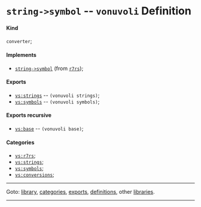 

<a id='definition__vonuvoli__string-_3e_symbol'></a>

# `string->symbol` -- `vonuvoli` Definition


<a id='definition__vonuvoli__string-_3e_symbol__kind'></a>

#### Kind

`converter`;


<a id='definition__vonuvoli__string-_3e_symbol__implements'></a>

#### Implements

 * [`string->symbol`](../../r7rs/definitions/string-_3e_symbol.md#definition__r7rs__string-_3e_symbol) (from [`r7rs`](../../r7rs/_index.md#library__r7rs));


<a id='definition__vonuvoli__string-_3e_symbol__exports'></a>

#### Exports

 * [`vs:strings`](../../vonuvoli/exports/vs_3a_strings.md#export__vonuvoli__vs_3a_strings) -- `(vonuvoli strings)`;
 * [`vs:symbols`](../../vonuvoli/exports/vs_3a_symbols.md#export__vonuvoli__vs_3a_symbols) -- `(vonuvoli symbols)`;


<a id='definition__vonuvoli__string-_3e_symbol__exports-recursive'></a>

#### Exports recursive

 * [`vs:base`](../../vonuvoli/exports/vs_3a_base.md#export__vonuvoli__vs_3a_base) -- `(vonuvoli base)`;


<a id='definition__vonuvoli__string-_3e_symbol__categories'></a>

#### Categories

 * [`vs:r7rs`](../../vonuvoli/categories/vs_3a_r7rs.md#category__vonuvoli__vs_3a_r7rs);
 * [`vs:strings`](../../vonuvoli/categories/vs_3a_strings.md#category__vonuvoli__vs_3a_strings);
 * [`vs:symbols`](../../vonuvoli/categories/vs_3a_symbols.md#category__vonuvoli__vs_3a_symbols);
 * [`vs:conversions`](../../vonuvoli/categories/vs_3a_conversions.md#category__vonuvoli__vs_3a_conversions);

----

Goto: [library](../../vonuvoli/_index.md#library__vonuvoli), [categories](../../vonuvoli/categories/_index.md#toc__vonuvoli__categories), [exports](../../vonuvoli/exports/_index.md#toc__vonuvoli__exports), [definitions](../../vonuvoli/definitions/_index.md#toc__vonuvoli__definitions), other [libraries](../../_libraries.md#toc__libraries).

----

